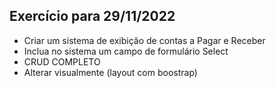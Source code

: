 ## Exercício para 29/11/2022

* Criar um sistema de exibição de contas a Pagar e Receber
* Inclua no sistema um campo de formulário Select
* CRUD COMPLETO
* Alterar visualmente (layout com boostrap)
